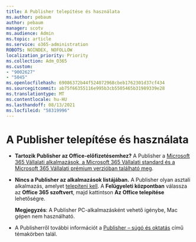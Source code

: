 ```yaml
---
title: A Publisher telepítése és használata
ms.author: pebaum
author: pebaum
manager: scotv
ms.audience: Admin
ms.topic: article
ms.service: o365-administration
ROBOTS: NOINDEX, NOFOLLOW
localization_priority: Priority
ms.collection: Adm_O365
ms.custom:
- "9002627"
- "5045"
ms.openlocfilehash: 69086372b44f524072968cbeb1762301d37cf434
ms.sourcegitcommit: ab75f66355116e995b3cb5505465b31989339e28
ms.translationtype: MT
ms.contentlocale: hu-HU
ms.lasthandoff: 08/13/2021
ms.locfileid: "58319996"
---
```

# <a name="install-and-use-publisher"></a>A Publisher telepítése és használata

- **Tartozik Publisher az Office-előfizetésemhez?** A Publisher a [Microsoft 365 Vállalati alkalmazások, a Microsoft 365 Vállalati standard és a Microsoft 365 Vállalati prémium verzióban található meg](https://products.office.com/compare-all-microsoft-office-products?activetab=tab:primaryr2).
- **Nincs a Publisher az alkalmazások listájában.**  A Publisher olyan asztali alkalmazás, amelyet [telepíteni kell](https://support.office.com/article/Install-Office-apps-from-Office-365-dcf2d841-dac7-455b-9a77-fc8f7ee92702). A **Felügyeleti központban** válassza az **Office 365 szoftvert**, majd kattintson **Az Office telepítése** lehetőségre. 

    **Megjegyzés**: A Publisher PC-alkalmazásként vehető igénybe, Mac gépen nem használható.
- A Publisherről további információt a [Publisher – súgó és oktatás](https://support.office.com/publisher) című témakörben talál.
